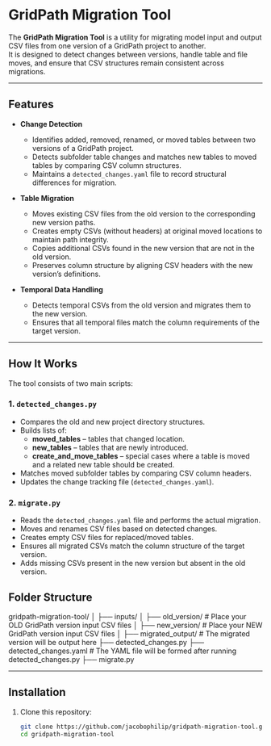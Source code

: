 # GridPath Migration Tool

The **GridPath Migration Tool** is a utility for migrating model input and output CSV files from one version of a GridPath project to another.  
It is designed to detect changes between versions, handle table and file moves, and ensure that CSV structures remain consistent across migrations.

---

## Features

- **Change Detection**
  - Identifies added, removed, renamed, or moved tables between two versions of a GridPath project.
  - Detects subfolder table changes and matches new tables to moved tables by comparing CSV column structures.
  - Maintains a `detected_changes.yaml` file to record structural differences for migration.

- **Table Migration**
  - Moves existing CSV files from the old version to the corresponding new version paths.
  - Creates empty CSVs (without headers) at original moved locations to maintain path integrity.
  - Copies additional CSVs found in the new version that are not in the old version.
  - Preserves column structure by aligning CSV headers with the new version’s definitions.

- **Temporal Data Handling**
  - Detects temporal CSVs from the old version and migrates them to the new version.
  - Ensures that all temporal files match the column requirements of the target version.

---

## How It Works

The tool consists of two main scripts:

### 1. `detected_changes.py`
- Compares the old and new project directory structures.
- Builds lists of:
  - **moved_tables** – tables that changed location.
  - **new_tables** – tables that are newly introduced.
  - **create_and_move_tables** – special cases where a table is moved and a related new table should be created.
- Matches moved subfolder tables by comparing CSV column headers.
- Updates the change tracking file (`detected_changes.yaml`).

### 2. `migrate.py`
- Reads the `detected_changes.yaml` file and performs the actual migration.
- Moves and renames CSV files based on detected changes.
- Creates empty CSV files for replaced/moved tables.
- Ensures all migrated CSVs match the column structure of the target version.
- Adds missing CSVs present in the new version but absent in the old version.

## Folder Structure

gridpath-migration-tool/
│
├── inputs/
│ ├── old_version/ # Place your OLD GridPath version input CSV files
│ ├── new_version/ # Place your NEW GridPath version input CSV files
│
├── migrated_output/ # The migrated version will be output here
├── detected_changes.py
├── detected_changes.yaml # The YAML file will be formed after running detected_changes.py
├── migrate.py

---

## Installation

1. Clone this repository:
   ```bash
   git clone https://github.com/jacobophilip/gridpath-migration-tool.git
   cd gridpath-migration-tool
